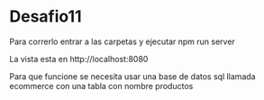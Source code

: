 # Desafio11

Para correrlo entrar a las carpetas y ejecutar npm run server

La vista esta en http://localhost:8080

Para que funcione se necesita usar una base de datos sql llamada ecommerce con una tabla con nombre productos